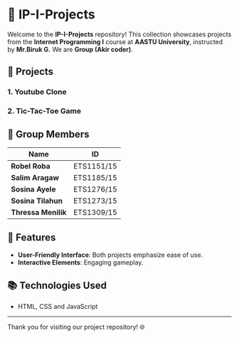 # 🌟 IP-I-Projects

Welcome to the **IP-I-Projects** repository! This collection showcases projects from the **Internet Programming I** course at **AASTU University**, instructed by **Mr.Biruk G.** We are **Group  (Akir coder)**.

## 🚀 Projects

### 1. Youtube Clone 
  

### 2. Tic-Tac-Toe Game  
   

##  👥 Group Members

| Name                   | ID             |
|------------------------|----------------|
| **Robel Roba**         | ETS1151/15     |
| **Salim Aragaw**       | ETS1185/15     |
| **Sosina Ayele**       | ETS1276/15     |
| **Sosina Tilahun**     | ETS1273/15     |
| **Thressa Menilik**    | ETS1309/15     |

## 🚀 Features

- **User-Friendly Interface**: Both projects emphasize ease of use.
- **Interactive Elements**: Engaging gameplay.


## 📚 Technologies Used

- HTML, CSS and JavaScript



---

Thank you for visiting our project repository! 🌐
